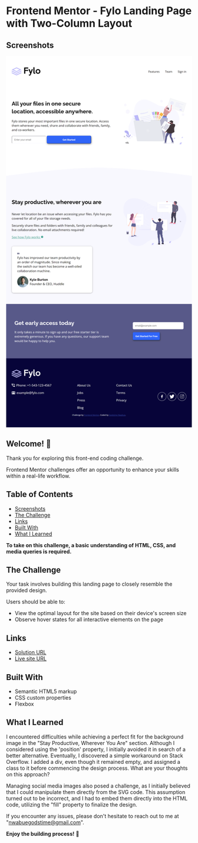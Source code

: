 # Frontend Mentor - Fylo Landing Page with Two-Column Layout


## Screenshots

![Design preview for the Fylo Landing Page with Two-Column Layout challenge](./design-result/result-design.png)

## Welcome! 👋

Thank you for exploring this front-end coding challenge.

Frontend Mentor challenges offer an opportunity to enhance your skills within a real-life workflow.

## Table of Contents

- [Screenshots](#screenshots)
- [The Challenge](#the-challenge)
- [Links](#links)
- [Built With](#built-with)
- [What I Learned](#what-i-learned)

**To take on this challenge, a basic understanding of HTML, CSS, and media queries is required.**

## The Challenge

Your task involves building this landing page to closely resemble the provided design.

Users should be able to:

- View the optimal layout for the site based on their device's screen size
- Observe hover states for all interactive elements on the page

## Links

- [Solution URL](https://www.frontendmentor.io/solutions/responsive-landing-page-using-flexbox--yr8v2lcG9)
- [Live site URL](https://godstimenwabue.github.io/fylo-landing-page-with-two-column-layout-master/)

## Built With

- Semantic HTML5 markup
- CSS custom properties
- Flexbox

## What I Learned

I encountered difficulties while achieving a perfect fit for the background image in the "Stay Productive, Wherever You Are" section. Although I considered using the 'position' property, I initially avoided it in search of a better alternative. Eventually, I discovered a simple workaround on Stack Overflow. I added a div, even though it remained empty, and assigned a class to it before commencing the design process. What are your thoughts on this approach?

Managing social media images also posed a challenge, as I initially believed that I could manipulate them directly from the SVG code. This assumption turned out to be incorrect, and I had to embed them directly into the HTML code, utilizing the "fill" property to finalize the design.

If you encounter any issues, please don't hesitate to reach out to me at "nwabuegodstime@gmail.com".

**Enjoy the building process!** 🚀
